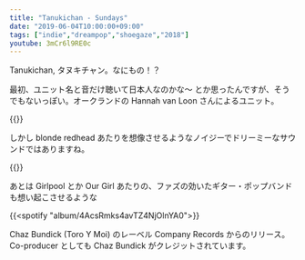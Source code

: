 ```yaml
---
title: "Tanukichan - Sundays"
date: "2019-06-04T10:00:00+09:00"
tags: ["indie","dreampop","shoegaze","2018"]
youtube: 3mCr6l9RE0c
---
```


Tanukichan, タヌキチャン。なにもの！？

最初、ユニット名と音だけ聴いて日本人なのかな〜 とか思ったんですが、そうでもないっぽい。オークランドの Hannah van Loon さんによるユニット。

{{<youtube src="3mCr6l9RE0c" title="Tanukichan - Perfect">}}

しかし blonde redhead あたりを想像させるようなノイジーでドリーミーなサウンドではありますね。

{{<youtube src="zVengx0MLA0" title="Tanukichan - Natural">}}

あとは Girlpool とか Our Girl あたりの、ファズの効いたギター・ポップバンドも想い起こさせるような

{{<spotify "album/4AcsRmks4avTZ4NjOlnYA0">}}

Chaz Bundick (Toro Y Moi) のレーベル Company Records からのリリース。Co-producer としても Chaz Bundick がクレジットされています。
